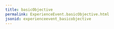 ```yaml
---
title: basicObjective
permalink: ExperienceEvent.basicObjective.html
jsonid: experienceevent_basicobjective
---
```

